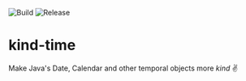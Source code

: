 ![Build](https://github.com/ekimeel/kind-time/workflows/Build/badge.svg)
![Release](https://github.com/ekimeel/kind-time/workflows/Publish/badge.svg)
# kind-time

Make Java's Date, Calendar and other temporal objects more *kind* :v:

